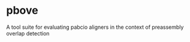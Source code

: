 pbove
=====

A tool suite for evaluating pabcio aligners in the context of preassembly overlap detection
